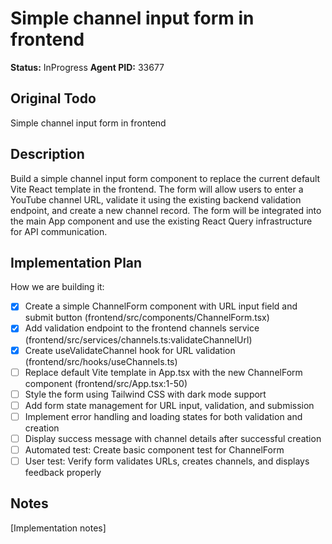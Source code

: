 # Simple channel input form in frontend
**Status:** InProgress
**Agent PID:** 33677

## Original Todo
Simple channel input form in frontend

## Description
Build a simple channel input form component to replace the current default Vite React template in the frontend. The form will allow users to enter a YouTube channel URL, validate it using the existing backend validation endpoint, and create a new channel record. The form will be integrated into the main App component and use the existing React Query infrastructure for API communication.

## Implementation Plan
How we are building it:
- [x] Create a simple ChannelForm component with URL input field and submit button (frontend/src/components/ChannelForm.tsx)
- [x] Add validation endpoint to the frontend channels service (frontend/src/services/channels.ts:validateChannelUrl)
- [x] Create useValidateChannel hook for URL validation (frontend/src/hooks/useChannels.ts)
- [ ] Replace default Vite template in App.tsx with the new ChannelForm component (frontend/src/App.tsx:1-50)
- [ ] Style the form using Tailwind CSS with dark mode support
- [ ] Add form state management for URL input, validation, and submission
- [ ] Implement error handling and loading states for both validation and creation
- [ ] Display success message with channel details after successful creation
- [ ] Automated test: Create basic component test for ChannelForm
- [ ] User test: Verify form validates URLs, creates channels, and displays feedback properly

## Notes
[Implementation notes]